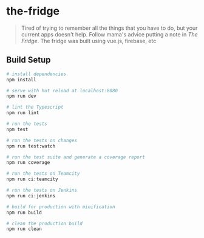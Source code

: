 # the-fridge

> Tired of trying to remember all the things that you have to do, but your current apps doesn't help. Follow mama's advice putting a note in *The Fridge*. The fridge was built using vue.js, firebase, etc

## Build Setup

``` bash
# install dependencies
npm install

# serve with hot reload at localhost:8080
npm run dev

# lint the Typescript
npm run lint

# run the tests
npm test

# run the tests on changes
npm run test:watch

# run the test suite and generate a coverage report
npm run coverage

# run the tests on Teamcity
npm run ci:teamcity

# run the tests on Jenkins
npm run ci:jenkins

# build for production with minification
npm run build

# clean the production build
npm run clean
```
